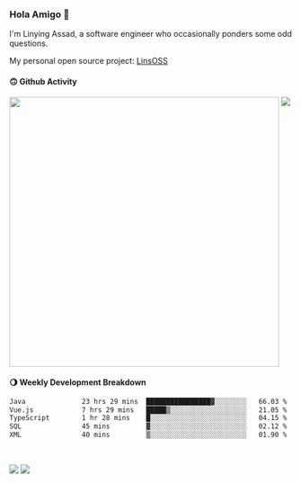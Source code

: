 ### Hola Amigo 🤣   

I'm Linying Assad, a software engineer who occasionally ponders some odd questions.  

My personal open source project: [LinsOSS](https://github.com/linsoss)
 
#### 🙃 Github Activity 
<div>
  <img src="https://github-readme-stats.vercel.app/api?username=al-assad&show_icons=true" align="top" style="display: inline-block;" width="480"/>
  <img src="https://github-readme-stats.vercel.app/api/top-langs/?username=al-assad&hide=css,html&langs_count=8&layout=compact" align="top" style="display: inline-block;"/>
</div>

#### 🌖 Weekly Development Breakdown
<!--START_SECTION:waka-->

```txt
Java              23 hrs 29 mins  ████████████████▓░░░░░░░░   66.03 %
Vue.js            7 hrs 29 mins   █████▒░░░░░░░░░░░░░░░░░░░   21.05 %
TypeScript        1 hr 28 mins    █░░░░░░░░░░░░░░░░░░░░░░░░   04.15 %
SQL               45 mins         ▓░░░░░░░░░░░░░░░░░░░░░░░░   02.12 %
XML               40 mins         ▒░░░░░░░░░░░░░░░░░░░░░░░░   01.90 %
```

<!--END_SECTION:waka-->

<br>

<a href="https://twitter.com/assad_lin"><img src="https://img.shields.io/badge/Twitter-@assad__lin-blue?style=flat&logo=twitter" /></a>
<a href="https://al-assad.github.io"><img src="https://img.shields.io/badge/Blogs-Linying_Assad's_Blog-yellow?style=flat&logo=github" /></a>

